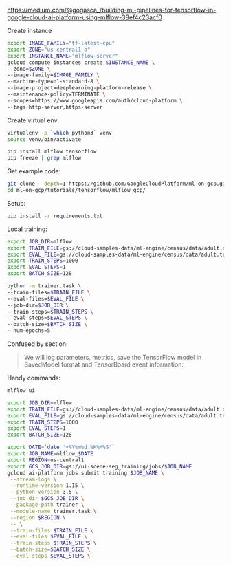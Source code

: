 https://medium.com/@gogasca_/building-ml-pipelines-for-tensorflow-in-google-cloud-ai-platform-using-mlflow-38ef4c23acf0

Create instance
```bash
export IMAGE_FAMILY="tf-latest-cpu"
export ZONE="us-central1-b"
export INSTANCE_NAME="mlflow-server"
gcloud compute instances create $INSTANCE_NAME \
--zone=$ZONE \
--image-family=$IMAGE_FAMILY \
--machine-type=n1-standard-8 \
--image-project=deeplearning-platform-release \
--maintenance-policy=TERMINATE \
--scopes=https://www.googleapis.com/auth/cloud-platform \
--tags http-server,https-server
```




Create virtual env
```bash
virtualenv -p `which python3` venv
source venv/bin/activate

pip install mlflow tensorflow
pip freeze | grep mlflow
```

Get example code:
```bash
git clone --depth=1 https://github.com/GoogleCloudPlatform/ml-on-gcp.git
cd ml-on-gcp/tutorials/tensorflow/mlflow_gcp/
```

Setup:
```bash
pip install -r requirements.txt
```

Local training:
```bash
export JOB_DIR=mlflow
export TRAIN_FILE=gs://cloud-samples-data/ml-engine/census/data/adult.data.csv
export EVAL_FILE=gs://cloud-samples-data/ml-engine/census/data/adult.test.csv
export TRAIN_STEPS=1000
export EVAL_STEPS=1
export BATCH_SIZE=128

python -m trainer.task \
--train-files=$TRAIN_FILE \
--eval-files=$EVAL_FILE \
--job-dir=$JOB_DIR \
--train-steps=$TRAIN_STEPS \
--eval-steps=$EVAL_STEPS \
--batch-size=$BATCH_SIZE \
--num-epochs=5
```

Confused by section:
> We will log parameters, metrics, save the TensorFlow model in SavedModel format and TensorBoard event information:






Handy commands:
```bash
mlflow ui
```

```bash
export JOB_DIR=mlflow
export TRAIN_FILE=gs://cloud-samples-data/ml-engine/census/data/adult.data.csv
export EVAL_FILE=gs://cloud-samples-data/ml-engine/census/data/adult.test.csv
export TRAIN_STEPS=1000
export EVAL_STEPS=1
export BATCH_SIZE=128

export DATE=`date '+%Y%m%d_%H%M%S'`
export JOB_NAME=mlflow_$DATE
export REGION=us-central1
export GCS_JOB_DIR=gs://ui-scene-seg_training/jobs/$JOB_NAME
gcloud ai-platform jobs submit training $JOB_NAME \
 --stream-logs \
 --runtime-version 1.15 \
 --python-version 3.5 \
 --job-dir $GCS_JOB_DIR \
 --package-path trainer \
 --module-name trainer.task \
 --region $REGION \
 -- \
 --train-files $TRAIN_FILE \
 --eval-files $EVAL_FILE \
 --train-steps $TRAIN_STEPS \
 --batch-size=$BATCH_SIZE \
 --eval-steps $EVAL_STEPS \
```
